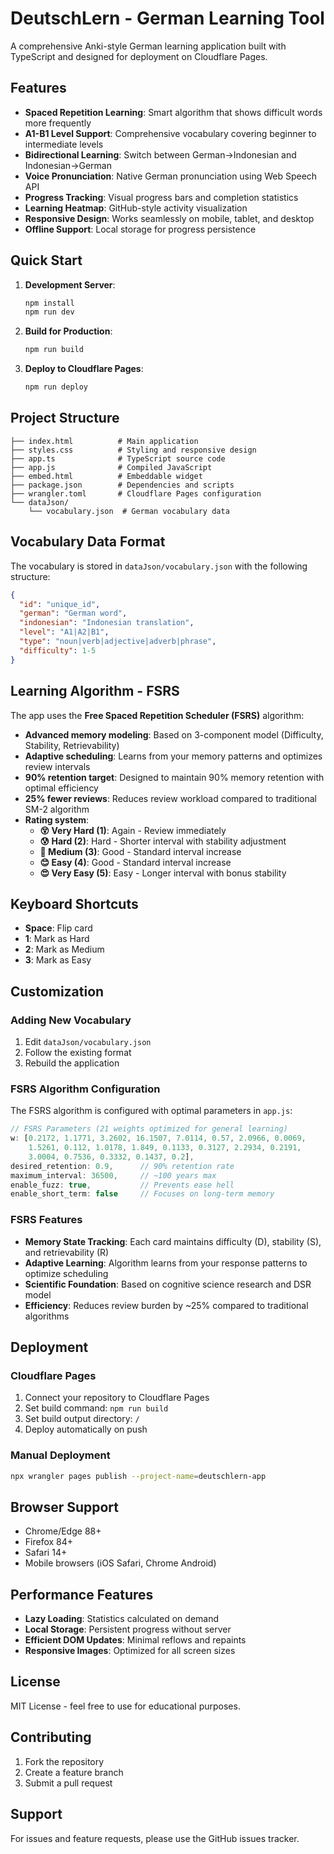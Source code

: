 # DeutschLern - German Learning Tool

A comprehensive Anki-style German learning application built with TypeScript and designed for deployment on Cloudflare Pages.

## Features

- **Spaced Repetition Learning**: Smart algorithm that shows difficult words more frequently
- **A1-B1 Level Support**: Comprehensive vocabulary covering beginner to intermediate levels
- **Bidirectional Learning**: Switch between German→Indonesian and Indonesian→German
- **Voice Pronunciation**: Native German pronunciation using Web Speech API
- **Progress Tracking**: Visual progress bars and completion statistics
- **Learning Heatmap**: GitHub-style activity visualization
- **Responsive Design**: Works seamlessly on mobile, tablet, and desktop
- **Offline Support**: Local storage for progress persistence

## Quick Start

1. **Development Server**:
   ```bash
   npm install
   npm run dev
   ```

2. **Build for Production**:
   ```bash
   npm run build
   ```

3. **Deploy to Cloudflare Pages**:
   ```bash
   npm run deploy
   ```

## Project Structure

```
├── index.html          # Main application
├── styles.css          # Styling and responsive design
├── app.ts              # TypeScript source code
├── app.js              # Compiled JavaScript
├── embed.html          # Embeddable widget
├── package.json        # Dependencies and scripts
├── wrangler.toml       # Cloudflare Pages configuration
└── dataJson/
    └── vocabulary.json  # German vocabulary data
```

## Vocabulary Data Format

The vocabulary is stored in `dataJson/vocabulary.json` with the following structure:

```json
{
  "id": "unique_id",
  "german": "German word",
  "indonesian": "Indonesian translation",
  "level": "A1|A2|B1",
  "type": "noun|verb|adjective|adverb|phrase",
  "difficulty": 1-5
}
```

## Learning Algorithm - FSRS

The app uses the **Free Spaced Repetition Scheduler (FSRS)** algorithm:
- **Advanced memory modeling**: Based on 3-component model (Difficulty, Stability, Retrievability)
- **Adaptive scheduling**: Learns from your memory patterns and optimizes review intervals
- **90% retention target**: Designed to maintain 90% memory retention with optimal efficiency
- **25% fewer reviews**: Reduces review workload compared to traditional SM-2 algorithm
- **Rating system**: 
  - **😵 Very Hard (1)**: Again - Review immediately
  - **😰 Hard (2)**: Hard - Shorter interval with stability adjustment  
  - **🤔 Medium (3)**: Good - Standard interval increase
  - **😊 Easy (4)**: Good - Standard interval increase
  - **😍 Very Easy (5)**: Easy - Longer interval with bonus stability

## Keyboard Shortcuts

- **Space**: Flip card
- **1**: Mark as Hard
- **2**: Mark as Medium  
- **3**: Mark as Easy

## Customization

### Adding New Vocabulary
1. Edit `dataJson/vocabulary.json`
2. Follow the existing format
3. Rebuild the application

### FSRS Algorithm Configuration
The FSRS algorithm is configured with optimal parameters in `app.js`:

```javascript
// FSRS Parameters (21 weights optimized for general learning)
w: [0.2172, 1.1771, 3.2602, 16.1507, 7.0114, 0.57, 2.0966, 0.0069,
    1.5261, 0.112, 1.0178, 1.849, 0.1133, 0.3127, 2.2934, 0.2191,
    3.0004, 0.7536, 0.3332, 0.1437, 0.2],
desired_retention: 0.9,      // 90% retention rate
maximum_interval: 36500,     // ~100 years max
enable_fuzz: true,           // Prevents ease hell
enable_short_term: false     // Focuses on long-term memory
```

### FSRS Features
- **Memory State Tracking**: Each card maintains difficulty (D), stability (S), and retrievability (R)
- **Adaptive Learning**: Algorithm learns from your response patterns to optimize scheduling
- **Scientific Foundation**: Based on cognitive science research and DSR model
- **Efficiency**: Reduces review burden by ~25% compared to traditional algorithms

## Deployment

### Cloudflare Pages
1. Connect your repository to Cloudflare Pages
2. Set build command: `npm run build`
3. Set build output directory: `/`
4. Deploy automatically on push

### Manual Deployment
```bash
npx wrangler pages publish --project-name=deutschlern-app
```

## Browser Support

- Chrome/Edge 88+
- Firefox 84+
- Safari 14+
- Mobile browsers (iOS Safari, Chrome Android)

## Performance Features

- **Lazy Loading**: Statistics calculated on demand
- **Local Storage**: Persistent progress without server
- **Efficient DOM Updates**: Minimal reflows and repaints
- **Responsive Images**: Optimized for all screen sizes

## License

MIT License - feel free to use for educational purposes.

## Contributing

1. Fork the repository
2. Create a feature branch
3. Submit a pull request

## Support

For issues and feature requests, please use the GitHub issues tracker.